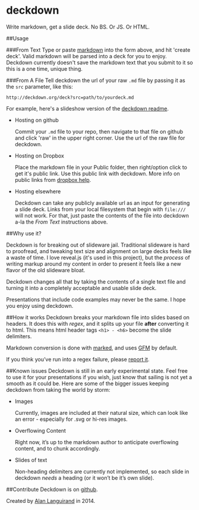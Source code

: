 deckdown
========

Write markdown, get a slide deck. No BS. Or JS. Or HTML.

##Usage

###From Text
Type or paste [markdown](http://daringfireball.net/projects/markdown/syntax) into the form above, and hit 'create deck'. Valid markdown will be parsed into a deck for you to enjoy. Deckdown currently doesn't save the markdown text that you submit to it so this is a one time, unique thing.

###From A File
Tell deckdown the url of your raw `.md` file by passing it as the `src` parameter, like this:

```
http://deckdown.org/deck?src=path/to/yourdeck.md
```
For example, here's a slideshow version of the [deckdown readme](http://deckdown.org/deck?src=https://raw.githubusercontent.com/alanguir/deckdown/master/README.md#/).

  * Hosting on github 
  
    Commit your `.md` file to your repo, then navigate to that file on github and click 'raw' in the upper right corner. Use the url of the raw file for deckdown.
  * Hosting on Dropbox
    
    Place the markdown file in your Public folder, then right/option click to get it's public link. Use this public link with deckdown. More info on public links from [dropbox help](https://www.dropbox.com/help/16).
  * Hosting elsewhere
  
    Deckdown can take any publicly available url as an input for generating a slide deck. Links from your local filesystem that begin with `file:///` will not work. For that, just paste the contents of the file into deckdown a-la the *From Text* instructions above. 

##Why use it?

Deckdown is for breaking out of slideware jail. Traditional slideware is hard to proofread, and tweaking text size and alignment on large decks feels like a waste of time. I love reveal.js (it's used in this project), but the *process* of writing markup around my content in order to present it feels like a new flavor of the old slideware bloat. 

Deckdown changes all that by taking the contents of a single text file and turning it into a completely acceptable and usable slide deck. 

Presentations that include code examples may never be the same. I hope you enjoy using deckdown.

##How it works
Deckdown breaks your markdown file into slides based on headers. It does this with *regex*, and it splits up your file **after** converting it to html. This means html header tags `<h1> - <h6>` become the slide delimiters. 

Markdown conversion is done with [marked](https://github.com/chjj/marked), and uses [GFM](https://help.github.com/articles/github-flavored-markdown) by default. 

If you think you’ve run into a regex failure, please [report it](https://github.com/alanguir/deckdown/issues). 

##Known issues
Deckdown is still in an early experimental state. Feel free to use it for your presentations if you wish, just know that sailing is not yet a smooth as it could be. Here are some of the bigger issues keeping deckdown from taking the world by storm:

  * Images
  
    Currently, images are included at their natural size, which can look like an error - especially for .svg or hi-res images. 
  * Overflowing Content
  
    Right now, it’s up to the markdown author to anticipate overflowing content, and to chunk accordingly. 
  * Slides of text
  
    Non-heading delimiters are currently not implemented, so each slide in deckdown *needs* a heading (or it won’t be it’s own slide).

##Contribute
Deckdown is on [github](http://github.com/alanguir/deckdown).

Created by [Alan Languirand](http://github.com/alanguir/) in 2014.